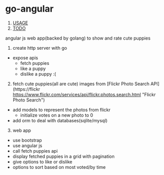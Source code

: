 # go-angular
1. [USAGE](https://github.com/mseshachalam/go-angular/blob/master/USAGE.md) 
2. [TODO](https://github.com/mseshachalam/go-angular/blob/master/TODO.md)

angular js web app(backed by golang) to show and rate cute puppies

1. create http server with go
  * expose apis
    * fetch puppies
    * like a puppy
    * dislike a puppy :(
  
2. fetch cute puppies(all are cute) images from [Flickr Photo Search API](https://flickr https://www.flickr.com/services/api/flickr.photos.search.html "Flickr Photo Search")

  * add models to represent the photos from flickr
    * initialize votes on a new photo to 0
  * add orm to deal with databases(sqlite/mysql)

3. web app
  *  use bootstrap
  *  use angular js
  *  call fetch puppies api
  *  display fetched puppies in a grid with pagination
  *  give options to like or dislike
  *  options to sort based on most voted/by time
